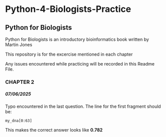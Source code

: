 # Python-4-Biologists-Practice

## Python for Biologists

Python for Biologists is an introductory bioinformatics book written by Martin Jones

This repository is for the excercise mentioned in each chapter

Any issues encountered while practicing will be recorded in this Readme File. 

### CHAPTER 2

##### 07/06/2025

Typo encountered in the last question. The line for the first fragment should be:

    my_dna[0:63]

This makes the correct answer looks like **0.782**

